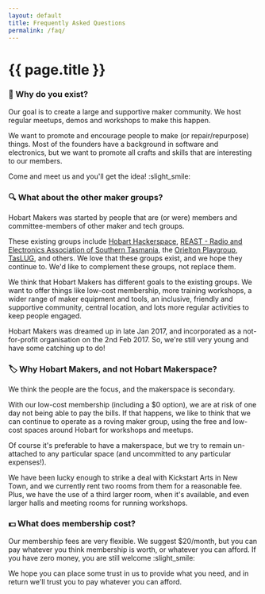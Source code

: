 ```yaml
---
layout: default
title: Frequently Asked Questions
permalink: /faq/
---
```


# {{ page.title }}


### :thought_balloon: Why do you exist?

Our goal is to create a large and supportive maker community. We host regular meetups, demos and workshops to make this happen.

We want to promote and encourage people to make (or repair/repurpose) things. Most of the founders have a background in software and electronics, but we want to promote all crafts and skills that are interesting to our members.

Come and meet us and you'll get the idea! :slight_smile:

### :mag: What about the other maker groups?

Hobart Makers was started by people that are (or were) members and committee-members of other maker and tech groups.

These existing groups include [Hobart Hackerspace](http://www.hobarthackerspace.org.au), [REAST - Radio and Electronics Association of Southern Tasmania](https://www.reast.asn.au/), the [Orielton Playgroup](https://www.facebook.com/Orielton-Play-Group-1568426043486728/), [TasLUG](https://taslug.org.au), and others. We love that these groups exist, and we hope they continue to. We'd like to complement these groups, not replace them.

We think that Hobart Makers has different goals to the existing groups. We want to offer things like low-cost membership, more training workshops, a wider range of maker equipment and tools, an inclusive, friendly and supportive community, central location, and lots more regular activities to keep people engaged.

Hobart Makers was dreamed up in late Jan 2017, and incorporated as a not-for-profit organisation on the 2nd Feb 2017. So, we're still very young and have some catching up to do!

### :label: Why Hobart Makers, and not Hobart Makerspace?

We think the people are the focus, and the makerspace is secondary.

With our low-cost membership (including a $0 option), we are at risk of one day not being able to pay the bills. If that happens, we like to think that we can continue to operate as a roving maker group, using the free and low-cost spaces around Hobart for workshops and meetups.

Of course it's preferable to have a makerspace, but we try to remain un-attached to any particular space (and uncommitted to any particular expenses!).

We have been lucky enough to strike a deal with Kickstart Arts in New Town, and we currently rent two rooms from them for a reasonable fee. Plus, we have the use of a third larger room, when it's available, and even larger halls and meeting rooms for running workshops.

### :dollar: What does membership cost?

Our membership fees are very flexible. We suggest $20/month, but you can pay whatever you think membership is worth, or whatever you can afford. If you have zero money, you are still welcome :slight_smile:

We hope you can place some trust in us to provide what you need, and in return we'll trust you to pay whatever you can afford.

